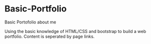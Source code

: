 # Basic-Portfolio
Basic Portofolio about me

Using the basic knowledge of HTML/CSS and bootstrap to build a web portfolio. Content is seperated by page links. 

